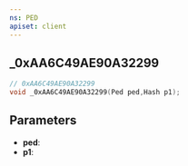 ```yaml
---
ns: PED
apiset: client
---
```

## _0xAA6C49AE90A32299

```c
// 0xAA6C49AE90A32299
void _0xAA6C49AE90A32299(Ped ped,Hash p1);
```


## Parameters
* **ped**:
* **p1**: